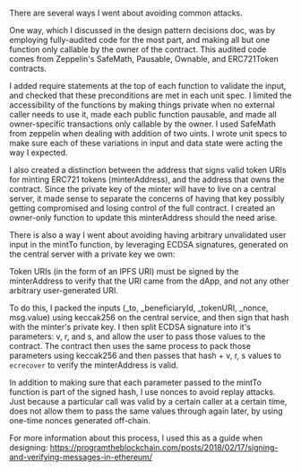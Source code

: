 There are several ways I went about avoiding common attacks.

One way, which I discussed in the design pattern decisions doc, was by employing fully-audited code for the most part, and making all but one function only callable by the owner of the contract. This audited code comes from Zeppelin's SafeMath, Pausable, Ownable, and ERC721Token contracts.

I added require statements at the top of each function to validate the input, and checked that these preconditions are met in each unit spec. I limited the accessibility of the functions by making things private when no external caller needs to use it, made each public function pausable, and made all owner-specific transactions only callable by the owner. I used SafeMath from zeppelin when dealing with addition of two uints. I wrote unit specs to make sure each of these variations in input and data state were acting the way I expected.

I also created a distinction between the address that signs valid token URIs for minting ERC721 tokens (minterAddress), and the address that owns the contract. Since the private key of the minter will have to live on a central server, it made sense to separate the concerns of having that key possibly getting compromised and losing control of the full contract. I created an owner-only function to update this minterAddress should the need arise.

There is also a way I went about avoiding having arbitrary unvalidated user input in the mintTo function, by leveraging ECDSA signatures, generated on the central server with a private key we own:

Token URIs (in the form of an IPFS URI) must be signed by the minterAddress to verify that the URI came from the dApp, and not any other arbitrary user-generated URI.

To do this, I packed the inputs (_to, _beneficiaryId, _tokenURI, _nonce, msg.value) using keccak256 on the central service, and then sign that hash with the minter's private key. I then split ECDSA signature into it's parameters: v, r, and s, and allow the user to pass those values to the contract. The contract then uses the same process to pack those parameters using keccak256 and then passes that hash + v, r, s values to `ecrecover` to verify the minterAddress is valid.

In addition to making sure that each parameter passed to the mintTo function is part of the signed hash, I use nonces to avoid replay attacks. Just because a particular call was valid by a certain caller at a certain time, does not allow them to pass the same values through again later, by using one-time nonces generated off-chain.

For more information about this process, I used this as a guide when designing:
https://programtheblockchain.com/posts/2018/02/17/signing-and-verifying-messages-in-ethereum/
